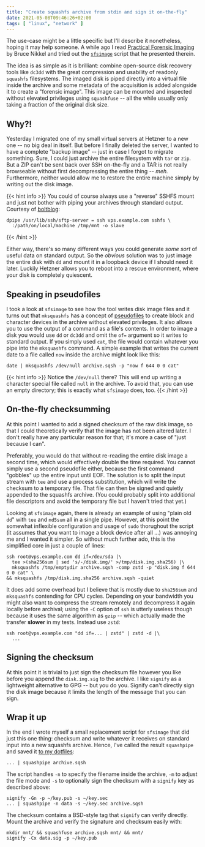 ```yaml
---
title: "Create squashfs archive from stdin and sign it on-the-fly"
date: 2021-05-08T09:46:26+02:00
tags: [ "linux", "network" ]
---
```


The use-case might be a little specific but I'll describe it nonetheless, hoping it may help someone. A while ago I read [Practical Forensic Imaging](https://nostarch.com/forensicimaging) by Bruce Nikkel and tried out the [`sfsimage`](https://digitalforensics.ch/sfsimage/) script that he presented therein.

The idea is as simple as it is brilliant: combine open-source disk recovery tools like `dc3dd` with the great compression and usability of readonly `squashfs` filesystems. The imaged disk is piped directly into a virtual file inside the archive and some metadata of the acquisition is added alongside it to create a "forensic image". This image can be mounted and inspected without elevated privileges using `squashfuse` -- all the while usually only taking a fraction of the original disk size.

## Why?!

Yesterday I migrated one of my small virtual servers at Hetzner to a new one -- no big deal in itself. But before I finally deleted the server, I wanted to have a complete "backup image" -- just in case I forgot to migrate something. Sure, I could just archive the entire filesystem with `tar` or `zip`. But a ZIP can't be sent back over SSH on-the-fly and a TAR is not really browseable without first decompressing the entire thing -- *meh.* Furthermore, neither would allow me to restore the entire machine simply by writing out the disk image.

{{< hint info >}}
You could of course always use a "reverse" SSHFS mount and just not bother with piping your archives through standard output. Courtesy of [boltblog](https://blog.dhampir.no/content/reverse-sshfs-mounts-fs-push):

    dpipe /usr/lib/ssh/sftp-server = ssh vps.example.com sshfs \
      :/path/on/local/machine /tmp/mnt -o slave
{{< /hint >}}

Either way, there's so many different ways you could generate *some sort* of useful data on standard output. So the *obvious* solution was to just image the entire disk with `dd` and mount it in a loopback device if I should need it later. Luckily Hetzner allows you to reboot into a rescue environment, where your disk is completely quiescent.

## Speaking in pseudofiles

I took a look at `sfsimage` to see how the tool writes disk image files and it turns out that `mksquashfs` has a concept of [pseudofiles](https://github.com/plougher/squashfs-tools/blob/master/RELEASE-READMEs/pseudo-file.example) to create block and character devices in the archive without elevated privileges. It also allows you to use the output of a command as a file's contents. In order to image a disk you would use `dd` or `dc3dd` and omit the `of=` argument so it writes to standard output. If you simply used `cat`, the file would contain whatever you pipe into the `mksquashfs` command. A simple example that writes the current date to a file called `now` inside the archive might look like this:

    date | mksquashfs /dev/null archive.sqsh -p "now f 644 0 0 cat"

{{< hint info >}}
Notice the `/dev/null` there? This will end up writing a character special file called `null` in the archive. To avoid that, you can use an empty directory; this is exactly what `sfsimage` does, too.
{{< /hint >}}

## On-the-fly checksumming

At this point I wanted to add a signed checksum of the raw disk image, so that I could theoretically verify that the image has not been altered later. I don't really have any particular reason for that; it's more a case of "just because I can".

Preferably, you would do that without re-reading the entire disk image a second time, which would effectively double the time required. You cannot simply use a second pseudofile either, because the first command "gobbles" up the entire input until EOF. The solution is to split the input stream with `tee` and use a process substitution, which will write the checksum to a temporary file. That file can then be signed and quietly appended to the squashfs archive. (You could probably split into additional file descriptors and avoid the temporary file but I haven't tried that yet.)

Looking at `sfsimage` again, there is already an example of using "plain old `dd`" with `tee` and `md5sum` all in a single pipe. However, at this point the somewhat inflexible configuration and usage of `sudo` thorughout the script (it assumes that you want to image a block device after all ...) was annoying me and I wanted it simpler. So without much further ado, this is the simplified core in just a couple of lines:

    ssh root@vps.example.com dd if=/dev/sda |\
      tee >(sha256sum | sed 's/-/disk.img/' >/tmp/disk.img.sha256) |\
      mksquashfs /tmp/emptydir archive.sqsh -comp zstd -p "disk.img f 644 0 0 cat" \
    && mksquashfs /tmp/disk.img.sha256 archive.sqsh -quiet

It does add some overhead but I believe that is mostly due to `sha256sum` and `mksquashfs` contending for CPU cycles. Depending on your bandwidth you might also want to compress the stream remotely and decompress it again locally before archival; using the `-C` option of `ssh` is utterly useless though because it uses the same algorithm as `gzip` -- which actually made the transfer **slower** in my tests. Instead use `zstd`:

    ssh root@vps.example.com "dd if=... | zstd" | zstd -d |\
      ...

## Signing the checksum

At this point it is trivial to just sign the checksum file however you like before you append the `disk.img.sig` to the archive. I like `signify` as a lightweight alternative to GPG -- but you do you. Signify can't directly sign the disk image because it limits the length of the message that you can sign.

## Wrap it up

In the end I wrote myself a small replacement script for `sfsimage` that did just this one thing: checksum and write whatever it receives on standard input into a new squashfs archive. Hence, I've called the result `squashpipe` and saved it [to my dotfiles](https://github.com/ansemjo/dotfiles/blob/master/bash/aliases.d/squashpipe.sh):

    ... | squashpipe archive.sqsh

The script handles `-n` to specify the filename inside the archive, `-m` to adjust the file mode and `-s` to optionally sign the checksum with a `signify` key as described above:

    signify -Gn -p ~/key.pub -s ~/key.sec
    ... | squashpipe -n data -s ~/key.sec archive.sqsh

The checksum contains a BSD-style tag that `signify` can verify directly. Mount the archive and verify the signature and checksum easily with:

    mkdir mnt/ && squashfuse archive.sqsh mnt/ && mnt/
    signify -Cx data.sig -p ~/key.pub
